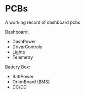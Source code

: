 # PCBs
A working record of dashboard pcbs

Dashboard:
- DashPower
- DriverControls
- Lights
- Telemetry 


Battery Box: 
- BattPower
- OrionBoard (BMS)
- DC/DC
